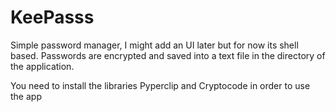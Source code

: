 # KeePasss
Simple password manager, I might add an UI later but for now its shell based. Passwords are encrypted and saved into a text file in the directory of the application.


You need to install the libraries Pyperclip and Cryptocode in order to use the app
